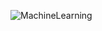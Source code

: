 ![MachineLearning](https://github.com/user-attachments/assets/dbda2d65-c8d8-4004-9a46-0efc3597c608)
